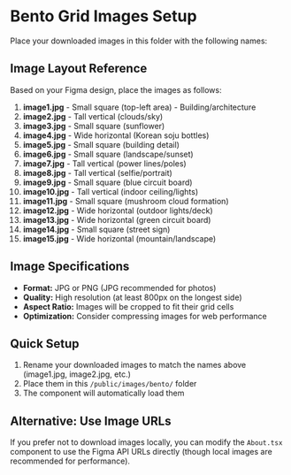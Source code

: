 # Bento Grid Images Setup

Place your downloaded images in this folder with the following names:

## Image Layout Reference

Based on your Figma design, place the images as follows:

1. **image1.jpg** - Small square (top-left area) - Building/architecture
2. **image2.jpg** - Tall vertical (clouds/sky)
3. **image3.jpg** - Small square (sunflower)
4. **image4.jpg** - Wide horizontal (Korean soju bottles)
5. **image5.jpg** - Small square (building detail)
6. **image6.jpg** - Small square (landscape/sunset)
7. **image7.jpg** - Tall vertical (power lines/poles)
8. **image8.jpg** - Tall vertical (selfie/portrait)
9. **image9.jpg** - Small square (blue circuit board)
10. **image10.jpg** - Tall vertical (indoor ceiling/lights)
11. **image11.jpg** - Small square (mushroom cloud formation)
12. **image12.jpg** - Wide horizontal (outdoor lights/deck)
13. **image13.jpg** - Wide horizontal (green circuit board)
14. **image14.jpg** - Small square (street sign)
15. **image15.jpg** - Wide horizontal (mountain/landscape)

## Image Specifications

- **Format:** JPG or PNG (JPG recommended for photos)
- **Quality:** High resolution (at least 800px on the longest side)
- **Aspect Ratio:** Images will be cropped to fit their grid cells
- **Optimization:** Consider compressing images for web performance

## Quick Setup

1. Rename your downloaded images to match the names above (image1.jpg, image2.jpg, etc.)
2. Place them in this `/public/images/bento/` folder
3. The component will automatically load them

## Alternative: Use Image URLs

If you prefer not to download images locally, you can modify the `About.tsx` component to use the Figma API URLs directly (though local images are recommended for performance).
